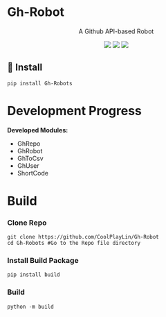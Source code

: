 # Gh-Robot

<p align="center">
A Github API-based Robot
</p>

<p align="center">
<img src="https://img.shields.io/github/license/CoolPlayLin/Gh-Robot?style=flat-square">
<img src="https://img.shields.io/pypi/dm/Gh-Robot?style=flat-square">
<img src="https://img.shields.io/github/issues-pr/CoolPlayLin/Gh-Robot?style=flat-square">

</p>

## 🤖 Install

```
pip install Gh-Robots
```

# Development Progress

**Developed Modules:**

- GhRepo
- GhRobot
- GhToCsv
- GhUser
- ShortCode

# Build

### **Clone Repo**

```
git clone https://github.com/CoolPlayLin/Gh-Robot
cd Gh-Robots #Go to the Repo file directory
```

### **Install Build Package**
```
pip install build
```
### **Build**
```
python -m build
```